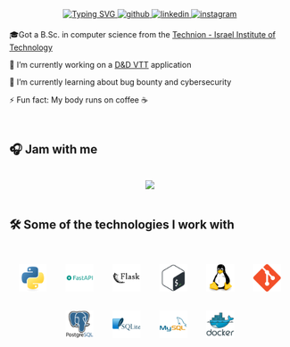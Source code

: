 <div align="center">
    <a href="https://git.io/typing-svg">
        <img src="https://readme-typing-svg.demolab.com?font=Montserrat&weight=500&size=32&duration=4000&pause=1000&color=F0A41C&vCenter=true&width=550&height=70&lines=Yo!+My+name+is+Shahaf+Ashash;I+am+a+software+engineer+at+Intel" alt="Typing SVG" />
    </a>
    <a href="https://github.com/shahafashash" target="_blank">
        <img src=https://img.shields.io/badge/github-%2324292e.svg?&style=for-the-badge&logo=github&logoColor=white alt=github style="margin-bottom: 5px;" />
    </a>
    <a href="https://linkedin.com/in/shahafashash" target="_blank">
        <img src=https://img.shields.io/badge/linkedin-%231E77B5.svg?&style=for-the-badge&logo=linkedin&logoColor=white alt=linkedin style="margin-bottom: 5px;" />
    </a>
    <a href="https://instagram.com/shahafashash" target="_blank">
        <img src=https://img.shields.io/badge/instagram-%23000000.svg?&style=for-the-badge&logo=instagram&logoColor=white alt=instagram style="margin-bottom: 5px;" />
    </a>

<br/>
<div align="left">
    <p>🎓Got a B.Sc. in computer science from the <a href="https://www.technion.ac.il/en/home-2/">Technion -  Israel Institute of Technology</a>
    </p>
    <p>🔭 I’m currently working on a <a href="https://github.com/shahafashash/dnd-vtt">D&amp;D VTT</a> application
    </p>
    <p>🌱 I’m currently learning about bug bounty and cybersecurity
    </p>
    <p>⚡ Fun fact: My body runs on coffee ☕</p>
</div>
</div>
<br/>

## :headphones: Jam with me
<br/>

<div align="center"><img src="https://spotify-github-profile.vercel.app/api/view?uid=shahafashash19&cover_image=true&theme=novatorem&show_offline=false&background_color=121212&interchange=false&bar_color=ffbb00&bar_color_cover=false" /></div>

<br/>

## :hammer_and_wrench: Some of the technologies I work with
<br/>

<div align="center">
<img style="margin: 15px" src="https://github.com/devicons/devicon/blob/master/icons/python/python-original.svg" alt="Python" height="50" />
<img style="margin: 15px" src="https://github.com/devicons/devicon/blob/master/icons/fastapi/fastapi-original-wordmark.svg" alt="FastAPI" height="50" />
<img style="margin: 15px" src="https://github.com/devicons/devicon/blob/master/icons/flask/flask-original-wordmark.svg" alt="Flask" height="50" />
<img style="margin: 15px" src="https://github.com/devicons/devicon/blob/master/icons/bash/bash-original.svg" alt="Bash" height="50" />
<img style="margin: 15px" src="https://github.com/devicons/devicon/blob/master/icons/linux/linux-original.svg" alt="Linux" height="50" />
<img style="margin: 15px" src="https://github.com/devicons/devicon/blob/master/icons/git/git-plain.svg" alt="Git" height="50" />
<img style="margin: 15px" src="https://github.com/devicons/devicon/blob/master/icons/postgresql/postgresql-original-wordmark.svg" alt="PostgreSQL" height="50" />
<img style="margin: 15px" src="https://github.com/devicons/devicon/blob/master/icons/sqlite/sqlite-original-wordmark.svg" alt="Sqlite" height="50" />
<img style="margin: 15px" src="https://github.com/devicons/devicon/blob/master/icons/mysql/mysql-original-wordmark.svg" alt="MySQL" height="50" />
<img style="margin: 15px" src="https://github.com/devicons/devicon/blob/master/icons/docker/docker-original-wordmark.svg" alt="Docker" height="50" />
</div>

<br/>



